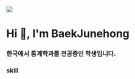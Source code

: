 <img src="https://capsule-render.vercel.app/api?type=Waving&color=F7EFE9&height=200&section=header&text=Baek's%20GihHub&fontSize=50&fontAlign=30"/>



<h1 align="left">Hi 👋, I'm BaekJunehong</h1>
<h3 align="left">한국에서 통계학과를 전공중인 학생입니다.</h3>



<h3 align="left">skill</h3>
<p align="left"><img src="https://img.shields.io/badge/TypeScript-3178C6?style=flat&logo=TypeScript&logoColor=white"/>
</p>
